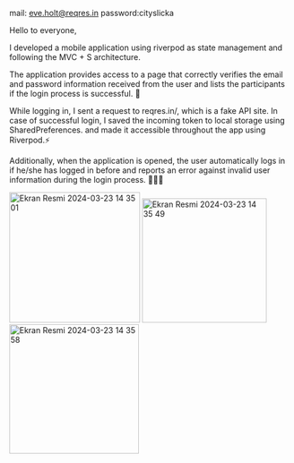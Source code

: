 mail: eve.holt@reqres.in 
password:cityslicka

Hello to everyone,

I developed a mobile application using riverpod as state management and following the MVC + S architecture.

The application provides access to a page that correctly verifies the email and password information received from the user and lists the participants if the login process is successful. 🚀

While logging in, I sent a request to reqres.in/, which is a fake API site. In case of successful login, I saved the incoming token to local storage using SharedPreferences. and made it accessible throughout the app using Riverpod.⚡️

Additionally, when the application is opened, the user automatically logs in if he/she has logged in before and reports an error against invalid user information during the login process. 🎨👨‍💻

<img width="233" alt="Ekran Resmi 2024-03-23 14 35 01" src="https://github.com/omerfi66/LoginPage/assets/120007024/2d6a7e16-19bc-4c7c-ab4a-a0e07ddba2cb">
<img width="222" alt="Ekran Resmi 2024-03-23 14 35 49" src="https://github.com/omerfi66/LoginPage/assets/120007024/5861cec1-3721-491b-ba95-3c87ae404d1b">
<img width="231" alt="Ekran Resmi 2024-03-23 14 35 58" src="https://github.com/omerfi66/LoginPage/assets/120007024/b41cb073-6e32-4ccd-8add-0c9d90f8fa0f">
